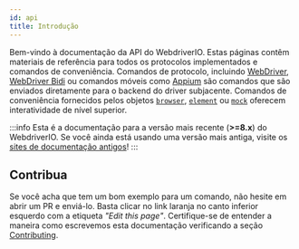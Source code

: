 ```yaml
---
id: api
title: Introdução
---
```


Bem-vindo à documentação da API do WebdriverIO. Estas páginas contêm materiais de referência para todos os protocolos implementados e comandos de conveniência. Comandos de protocolo, incluindo [WebDriver](/docs/api/webdriver), [WebDriver Bidi](/docs/api/webdriverBidi) ou comandos móveis como [Appium](http://appium.io) são comandos que são enviados diretamente para o backend do driver subjacente. Comandos de conveniência fornecidos pelos objetos [`browser`](/docs/api/browser), [`element`](/docs/api/element) ou [`mock`](/docs/api/mock) oferecem interatividade de nível superior.

:::info
Esta é a documentação para a versão mais recente (__>=8.x__) do WebdriverIO. Se você ainda está usando uma versão mais antiga, visite os [sites de documentação antigos](/versions)!
:::

## Contribua

Se você acha que tem um bom exemplo para um comando, não hesite em abrir um PR e enviá-lo. Basta clicar no link laranja no canto inferior esquerdo com a etiqueta _"Edit this page"_. Certifique-se de entender a maneira como escrevemos esta documentação verificando a seção [Contributing](https://github.com/webdriverio/webdriverio/blob/main/CONTRIBUTING.md).